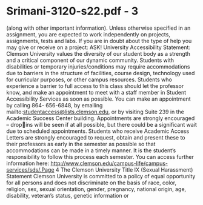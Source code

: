 # Srimani-3120-s22.pdf - 3

(along with other important information). Unless otherwise specified in an assignment, 
you are expected to work independently on projects, assignments, tests and labs. If you 
are in doubt about the type of help you may give or receive on a project: ASK!
University Accessibility Statement:
Clemson University values the diversity of our student body as a strength and a critical 
component of our dynamic community. Students with disabilities or temporary 
injuries/conditions may require accommodations due to barriers in the structure of 
facilities, course design, technology used for curricular purposes, or other campus 
resources. Students who experience a barrier to full access to this class should let the 
professor know, and make an appointment to meet with a staff member in Student 
Accessibility Services as soon as possible. You can make an appointment by calling 864-
656-6848, by emailing mailto:studentaccess@lists.clemson.edu, or by visiting Suite 239 
in the Academic Success Center building. Appointments are strongly encouraged – dropins will be seen if at all possible, but there could be a significant wait due to scheduled 
appointments. Students who receive Academic Access Letters are strongly encouraged to 
request, obtain and present these to their professors as early in the semester as possible so 
that accommodations can be made in a timely manner. It is the student’s responsibility to 
follow this process each semester. You can access further information here: 
http://www.clemson.edu/campus-life/campus-services/sds/.Page 4
The Clemson University Title IX (Sexual Harassment) Statement 
Clemson University is committed to a policy of equal opportunity for all persons and 
does not discriminate on the basis of race, color, religion, sex, sexual orientation, gender, 
pregnancy, national origin, age, disability, veteran’s status, genetic information or